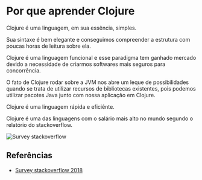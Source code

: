 # Por que aprender Clojure

Clojure é uma linguagem, em sua essência, simples.

Sua sintaxe é bem elegante e conseguimos compreender a estrutura com poucas horas de leitura sobre ela.

Clojure é uma linguagem funcional e esse paradigma tem ganhado mercado devido a necessidade de criarmos softwares mais seguros para concorrência.

O fato de Clojure rodar sobre a JVM nos abre um leque de possibilidades quando se trata de utilizar recursos de bibliotecas existentes, pois podemos utilizar pacotes Java junto com nossa aplicação em Clojure.

Clojure é uma linguagem rápida e eficiênte. 

Clojure é uma das linguagens com o salário mais alto no mundo segundo o relatório do stackoverflow.

![Survey stackoverflow](https://i.imgur.com/kuPFtYb.png)

## Referências

- [Survey stackoverflow 2018](https://insights.stackoverflow.com/survey/2018/)
